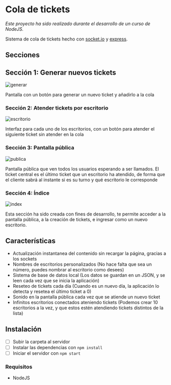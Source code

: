 # Cola de tickets

*Este proyecto ha sido realizado durante el desarrollo de un curso de NodeJS.*

Sistema de cola de tickets hecho con [socket.io](https://socket.io/) y [express](https://expressjs.com/es/).

## Secciones

## Sección 1: Generar nuevos tickets
![generar](https://i.imgur.com/3bc747y.png)

Pantalla con un botón para generar un nuevo ticket y añadirlo a la cola

### Sección 2: Atender tickets por escritorio
![escritorio](https://i.imgur.com/SUakBF4.png)

Interfaz para cada uno de los escritorios, con un botón para atender el siguiente ticket sin atender en la cola

### Sección 3: Pantalla pública
![publica](https://i.imgur.com/WGIK0tS.png)

Pantalla pública que ven todos los usuarios esperando a ser llamados. El ticket central es el último ticket que un escritorio ha atendido, de forma que el cliente sabrá al instante si es su turno y qué escritorio le corresponde

### Sección 4: Índice
![index](https://i.imgur.com/lhbgYft.png)

Esta sección ha sido creada con fines de desarrollo, te permite acceder a la pantalla pública, a la creación de tickets, e ingresar como un nuevo escritorio.

## Características
- Actualización instantanea del contenido sin recargar la página, gracias a los sockets
- Nombres de escritorios personalizados (No hace falta que sea un número, puedes nombrar al escritorio como desees)
- Sistema de base de datos local (Los datos se guardan en un JSON, y se leen cada vez que se inicia la aplicación) 
- Reseteo de tickets cada día (Cuando es un nuevo día, la aplicación lo detecta y resetea el último ticket a 0)
- Sonido en la pantalla pública cada vez que se atiende un nuevo ticket
- Infinitos escritorios conectados ateniendo tickets (Podemos crear 10 escritorios a la vez, y que estos estén atendiendo tickets distintos de la lista)

## Instalación
- [ ] Subir la carpeta al servidor
- [ ] Instalar las dependencias con `npm install`
- [ ] Iniciar el servidor con `npm start`

### Requisitos
- NodeJS
